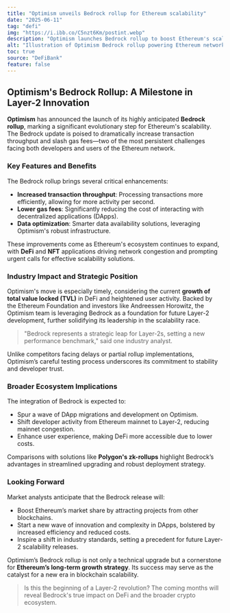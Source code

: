 ```yaml
---
title: "Optimism unveils Bedrock rollup for Ethereum scalability"
date: "2025-06-11"
tag: "defi"
img: "https://i.ibb.co/C5nzt6Km/postint.webp"
description: "Optimism launches Bedrock rollup to boost Ethereum's scalability and lower gas fees"
alt: "Illustration of Optimism Bedrock rollup powering Ethereum network"
toc: true
source: "DeFiBank"
feature: false
---
```


## Optimism's Bedrock Rollup: A Milestone in Layer-2 Innovation

**Optimism** has announced the launch of its highly anticipated **Bedrock rollup**, marking a significant evolutionary step for Ethereum's scalability. The Bedrock update is poised to dramatically increase transaction throughput and slash gas fees—two of the most persistent challenges facing both developers and users of the Ethereum network.

### Key Features and Benefits

The Bedrock rollup brings several critical enhancements:

- **Increased transaction throughput**: Processing transactions more efficiently, allowing for more activity per second.
- **Lower gas fees**: Significantly reducing the cost of interacting with decentralized applications (DApps).
- **Data optimization**: Smarter data availability solutions, leveraging Optimism's robust infrastructure.

These improvements come as Ethereum's ecosystem continues to expand, with **DeFi** and **NFT** applications driving network congestion and prompting urgent calls for effective scalability solutions.

### Industry Impact and Strategic Position

Optimism's move is especially timely, considering the current **growth of total value locked (TVL)** in DeFi and heightened user activity. Backed by the Ethereum Foundation and investors like Andreessen Horowitz, the Optimism team is leveraging Bedrock as a foundation for future Layer-2 development, further solidifying its leadership in the scalability race.

> "Bedrock represents a strategic leap for Layer-2s, setting a new performance benchmark," said one industry analyst.

Unlike competitors facing delays or partial rollup implementations, Optimism’s careful testing process underscores its commitment to stability and developer trust.

### Broader Ecosystem Implications

The integration of Bedrock is expected to:

- Spur a wave of DApp migrations and development on Optimism.
- Shift developer activity from Ethereum mainnet to Layer-2, reducing mainnet congestion.
- Enhance user experience, making DeFi more accessible due to lower costs.

Comparisons with solutions like **Polygon's zk-rollups** highlight Bedrock’s advantages in streamlined upgrading and robust deployment strategy.

### Looking Forward

Market analysts anticipate that the Bedrock release will:
- Boost Ethereum’s market share by attracting projects from other blockchains.
- Start a new wave of innovation and complexity in DApps, bolstered by increased efficiency and reduced costs.
- Inspire a shift in industry standards, setting a precedent for future Layer-2 scalability releases.

Optimism’s Bedrock rollup is not only a technical upgrade but a cornerstone for **Ethereum’s long-term growth strategy**. Its success may serve as the catalyst for a new era in blockchain scalability.

> Is this the beginning of a Layer-2 revolution? The coming months will reveal Bedrock's true impact on DeFi and the broader crypto ecosystem.
